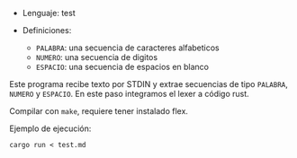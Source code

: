 * Lenguaje: test

* Definiciones:
    * `PALABRA`: una secuencia de caracteres alfabeticos
    * `NUMERO`: una secuencia de digitos
    * `ESPACIO`: una secuencia de espacios en blanco

Este programa recibe texto por STDIN y extrae secuencias de tipo `PALABRA`, `NUMERO` y `ESPACIO`. En este paso integramos el lexer a código rust.

Compilar con `make`, requiere tener instalado flex.

Ejemplo de ejecución:

```{.bash}
cargo run < test.md
```
